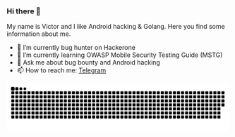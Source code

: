 ### Hi there 👋
My name is Victor and I like Android hacking & Golang. Here you find some information about me.
- 🔭 I’m currently bug hunter on Hackerone
- 🌱 I’m currently learning OWASP Mobile Security Testing Guide (MSTG)
- 💬 Ask me about bug bounty and Android hacking
- 📫 How to reach me: [Telegram](https://t.me/iSnipe)


![Snake animation](https://github.com/i5nipe/i5nipe/blob/output/github-contribution-grid-snake.svg)
